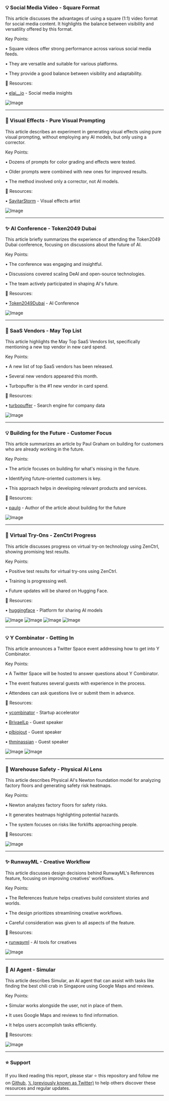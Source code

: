 ### 💡 Social Media Video - Square Format

This article discusses the advantages of using a square (1:1) video format for social media content.  It highlights the balance between visibility and versatility offered by this format.

Key Points:

• Square videos offer strong performance across various social media feeds.


• They are versatile and suitable for various platforms.


• They provide a good balance between visibility and adaptability.



🔗 Resources:

• [elai__io](https://x.com/elai__io) - Social media insights


![Image](https://pbs.twimg.com/media/GqaJMGMWoAAyqBO?format=png&name=small)


---
### 🤖 Visual Effects - Pure Visual Prompting

This article describes an experiment in generating visual effects using pure visual prompting, without employing any AI models, but only using a corrector.


Key Points:

• Dozens of prompts for color grading and effects were tested.


• Older prompts were combined with new ones for improved results.


• The method involved only a corrector, not AI models.



🔗 Resources:

• [SavitarStorm](https://x.com/SavitarStorm) - Visual effects artist


![Image](https://pbs.twimg.com/media/GqYuCprWcAAN42N?format=jpg&name=small)


---
### ✨ AI Conference - Token2049 Dubai

This article briefly summarizes the experience of attending the Token2049 Dubai conference, focusing on discussions about the future of AI.

Key Points:

• The conference was engaging and insightful.


• Discussions covered scaling DeAI and open-source technologies.


• The team actively participated in shaping AI's future.



🔗 Resources:

• [Token2049Dubai](https://x.com/Token2049Dubai) - AI Conference


![Image](https://pbs.twimg.com/media/GqYCHc3bQAA73P3?format=jpg&name=small)



---
### 🚀 SaaS Vendors - May Top List

This article highlights the May Top SaaS Vendors list, specifically mentioning a new top vendor in new card spend.

Key Points:

• A new list of top SaaS vendors has been released.


• Several new vendors appeared this month.


• Turbopuffer is the #1 new vendor in card spend.



🔗 Resources:

• [turbopuffer](https://x.com/turbopuffer) - Search engine for company data


![Image](https://pbs.twimg.com/media/GqRf6ZeXYAAClKe?format=jpg&name=small)


---
### 💡 Building for the Future - Customer Focus

This article summarizes an article by Paul Graham on building for customers who are already working in the future.

Key Points:

• The article focuses on building for what's missing in the future.


• Identifying future-oriented customers is key.


• This approach helps in developing relevant products and services.


🔗 Resources:

• [paulg](https://x.com/paulg) - Author of the article about building for the future



![Image](https://pbs.twimg.com/amplify_video_thumb/1920145895183847424/img/mj_zuUYXeTJYvpnL.jpg)


---
### 🤖 Virtual Try-Ons - ZenCtrl Progress

This article discusses progress on virtual try-on technology using ZenCtrl,  showing promising test results.


Key Points:

• Positive test results for virtual try-ons using ZenCtrl.


• Training is progressing well.


• Future updates will be shared on Hugging Face.



🔗 Resources:

• [huggingface](https://x.com/huggingface) - Platform for sharing AI models



![Image](https://pbs.twimg.com/media/GqW9AAYaMAASq3f?format=png&name=360x360)
![Image](https://pbs.twimg.com/media/GqW9BegagAAnF4U?format=jpg&name=360x360)
![Image](https://pbs.twimg.com/media/GqW-Apzb0AAlpMy?format=jpg&name=360x360)
![Image](https://pbs.twimg.com/media/GqW-HoMawAAWepw?format=jpg&name=360x360)


---
### 💡 Y Combinator - Getting In

This article announces a Twitter Space event addressing how to get into Y Combinator.


Key Points:

• A Twitter Space will be hosted to answer questions about Y Combinator.


• The event features several guests with experience in the process.


• Attendees can ask questions live or submit them in advance.



🔗 Resources:

• [ycombinator](https://x.com/ycombinator) - Startup accelerator


• [BrivaelLp](https://x.com/BrivaelLp) - Guest speaker


• [plbiojout](https://x.com/plbiojout) - Guest speaker


• [thminassian](https://x.com/thminassian) - Guest speaker


![Image](https://pbs.twimg.com/media/GqV-Q-BXcAAtECW?format=jpg&name=small)
![Image](https://pbs.twimg.com/media/GqV-Q-JXEAEeuEz?format=jpg&name=small)


---
### 🤖 Warehouse Safety - Physical AI Lens

This article describes Physical AI's Newton foundation model for analyzing factory floors and generating safety risk heatmaps.


Key Points:

• Newton analyzes factory floors for safety risks.


• It generates heatmaps highlighting potential hazards.


• The system focuses on risks like forklifts approaching people.



🔗 Resources:


![Image](https://pbs.twimg.com/amplify_video_thumb/1919846483295404035/img/N469VLEkSs0nnGlc.jpg)


---
### ✨ RunwayML - Creative Workflow

This article discusses design decisions behind RunwayML's References feature, focusing on improving creatives' workflows.


Key Points:

• The References feature helps creatives build consistent stories and worlds.


• The design prioritizes streamlining creative workflows.


• Careful consideration was given to all aspects of the feature.



🔗 Resources:

• [runwayml](https://x.com/runwayml) -  AI tools for creatives


![Image](https://pbs.twimg.com/media/Gp3QXh9WIAAowE4?format=jpg&name=small)


---
### 🚀 AI Agent - Simular

This article describes Simular, an AI agent that can assist with tasks like finding the best chili crab in Singapore using Google Maps and reviews.


Key Points:

• Simular works alongside the user, not in place of them.


• It uses Google Maps and reviews to find information.


• It helps users accomplish tasks efficiently.



🔗 Resources:


![Image](https://pbs.twimg.com/amplify_video_thumb/1919838055172853760/img/xr6-QX1tQMa_Wx2j.jpg)


---

### ⭐️ Support

If you liked reading this report, please star ⭐️ this repository and follow me on [Github](https://github.com/Drix10), [𝕏 (previously known as Twitter)](https://x.com/DRIX_10_) to help others discover these resources and regular updates.

---